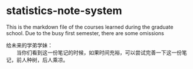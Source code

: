 # statistics-note-system
This is the markdown file of the courses learned during the graduate school. Due to the busy first semester, there are some omissions


给未来的学弟学妹：
<br /> 
&emsp;&emsp;当你们看到这一份笔记的时候，如果时间充裕，可以尝试完善一下这一份笔记，前人种树，后人乘凉。
